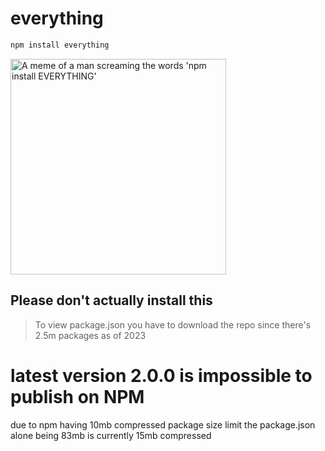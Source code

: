 # everything

```sh
npm install everything
```

<img width="345" alt="A meme of a man screaming the words 'npm install EVERYTHING'" src="https://github.com/everything-registry/everything/assets/1016365/f4612273-b2a2-444c-9d59-14268a4e6e51">

## Please don't actually install this 

> To view package.json you have to download the repo since there's 2.5m packages as of 2023


# latest version 2.0.0 is impossible to publish on NPM
due to npm having 10mb compressed package size limit the package.json alone being 83mb is currently 15mb compressed
